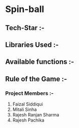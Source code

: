 # Spin-ball

## Tech-Star :-

## Libraries Used :-  

## Available functions :-

## Rule of the Game :-

### Project Members :-
  1. Faizal Siddiqui
  2. Mitali Sinha
  3. Rajesh Ranjan Sharma
  4. Rajesh Pachika
